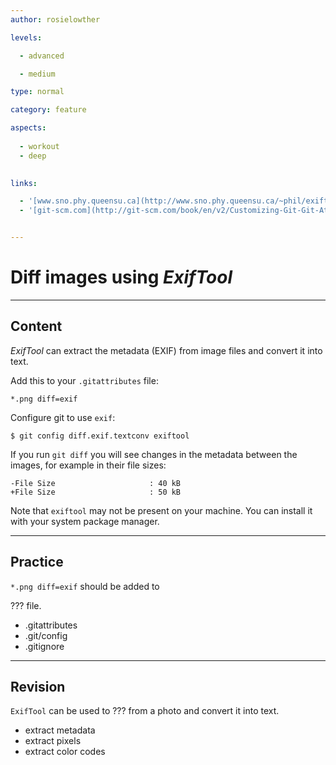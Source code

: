 ```yaml
---
author: rosielowther

levels:

  - advanced

  - medium

type: normal

category: feature

aspects:
  
  - workout
  - deep
  

links:

  - '[www.sno.phy.queensu.ca](http://www.sno.phy.queensu.ca/~phil/exiftool/){website}'
  - '[git-scm.com](http://git-scm.com/book/en/v2/Customizing-Git-Git-Attributes){website}'


---
```


# Diff images using *ExifTool*

---
## Content

*ExifTool* can extract the metadata (EXIF) from image files and convert it into text.

Add this to your `.gitattributes` file:
```
*.png diff=exif
```
Configure git to use `exif`:
```
$ git config diff.exif.textconv exiftool
```
If you run `git diff` you will see changes in the metadata between the images, for example in their file sizes:
```
-File Size                     : 40 kB
+File Size                     : 50 kB
```

Note that `exiftool` may not be present on your machine. You can install it with your system package manager.

---
## Practice

`*.png diff=exif`  should be added to

??? file.

* .gitattributes
* .git/config
* .gitignore

---
## Revision

`ExifTool` can be used to ??? from a photo and convert it into text.


* extract metadata
* extract pixels
* extract color codes

 
